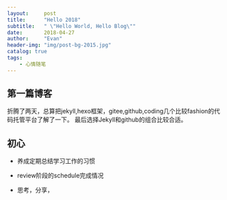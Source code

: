 ```yaml
---
layout:     post
title:      "Hello 2018"
subtitle:   " \"Hello World, Hello Blog\""
date:       2018-04-27 
author:     "Evan"
header-img: "img/post-bg-2015.jpg"
catalog: true
tags:
    - 心情随笔
---
```



## 第一篇博客

折腾了两天，总算把jekyll,hexo框架，gitee,github,coding几个比较fashion的代码托管平台了解了一下。
最后选择Jekyll和github的组合比较合适。

## 初心

* 养成定期总结学习工作的习惯

* review阶段的schedule完成情况

* 思考，分享，